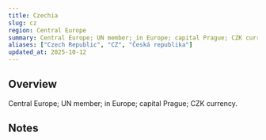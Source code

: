 ```yaml
---
title: Czechia
slug: cz
region: Central Europe
summary: Central Europe; UN member; in Europe; capital Prague; CZK currency.
aliases: ["Czech Republic", "CZ", "Česká republika"]
updated_at: 2025-10-12
---
```


## Overview

Central Europe; UN member; in Europe; capital Prague; CZK currency.

## Notes

<!-- Add your first note below -->
